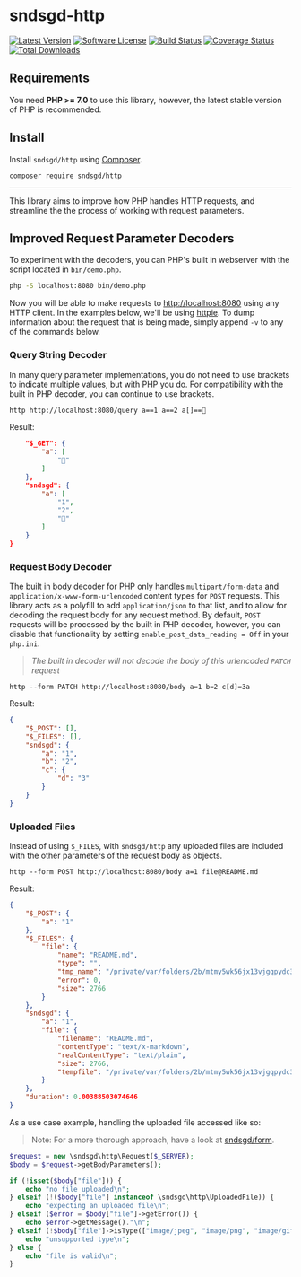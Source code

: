 # sndsgd-http

[![Latest Version](https://img.shields.io/github/release/sndsgd/sndsgd-http.svg?style=flat-square)](https://github.com/sndsgd/sndsgd-http/releases)
[![Software License](https://img.shields.io/badge/license-MIT-brightgreen.svg?style=flat-square)](https://github.com/sndsgd/sndsgd-http/LICENSE)
[![Build Status](https://img.shields.io/travis/sndsgd/sndsgd-http/master.svg?style=flat-square)](https://travis-ci.org/sndsgd/sndsgd-http)
[![Coverage Status](https://img.shields.io/coveralls/sndsgd/sndsgd-http.svg?style=flat-square)](https://coveralls.io/r/sndsgd/sndsgd-http?branch=master)
[![Total Downloads](https://img.shields.io/packagist/dt/sndsgd/http.svg?style=flat-square)](https://packagist.org/packages/sndsgd/http)

## Requirements

You need **PHP >= 7.0** to use this library, however, the latest stable version of PHP is recommended.


## Install

Install `sndsgd/http` using [Composer](https://getcomposer.org/).

```
composer require sndsgd/http
```

***

This library aims to improve how PHP handles HTTP requests, and streamline the the process of working with request parameters.

## Improved Request Parameter Decoders

To experiment with the decoders, you can PHP's built in webserver with the script located in `bin/demo.php`.

```sh
php -S localhost:8080 bin/demo.php
```

Now you will be able to make requests to [http://localhost:8080](http://localhost:8080/) using any HTTP client. In the examples below, we'll be using [httpie](https://github.com/jkbrzt/httpie). To dump information about the request that is being made, simply append `-v` to any of the commands below.


### Query String Decoder

In many query parameter implementations, you do not need to use brackets to indicate multiple values, but with PHP you do. For compatibility with the built in PHP decoder, you can continue to use brackets.

```sh
http http://localhost:8080/query a==1 a==2 a[]==💩
```

Result:

```json
    "$_GET": {
        "a": [
            "💩"
        ]
    },
    "sndsgd": {
        "a": [
            "1",
            "2",
            "💩"
        ]
    }
}
```

### Request Body Decoder

The built in body decoder for PHP only handles `multipart/form-data` and `application/x-www-form-urlencoded` content types for `POST` requests. This library acts as a polyfill to add `application/json` to that list, and to allow for decoding the request body for any request method. By default, `POST` requests will be processed by the built in PHP decoder, however, you can disable that functionality by setting `enable_post_data_reading = Off` in your `php.ini`.


> _The built in decoder will not decode the body of this urlencoded `PATCH` request_

```
http --form PATCH http://localhost:8080/body a=1 b=2 c[d]=3a
```

Result:

```json
{
    "$_POST": [],
    "$_FILES": [],
    "sndsgd": {
        "a": "1",
        "b": "2",
        "c": {
            "d": "3"
        }
    }
}
```

### Uploaded Files

Instead of using `$_FILES`, with `sndsgd/http` any uploaded files are included with the other parameters of the request body as objects.

```
http --form POST http://localhost:8080/body a=1 file@README.md
```

Result:

```json
{
    "$_POST": {
        "a": "1"
    },
    "$_FILES": {
        "file": {
            "name": "README.md",
            "type": "",
            "tmp_name": "/private/var/folders/2b/mtmy5wk56jx13vjgqpydc3nr0000gn/T/php9DTXiq",
            "error": 0,
            "size": 2766
        }
    },
    "sndsgd": {
        "a": "1",
        "file": {
            "filename": "README.md",
            "contentType": "text/x-markdown",
            "realContentType": "text/plain",
            "size": 2766,
            "tempfile": "/private/var/folders/2b/mtmy5wk56jx13vjgqpydc3nr0000gn/T/php9DTXiq"
        }
    },
    "duration": 0.00388503074646
}
```

As a use case example, handling the uploaded file accessed like so:

> Note: For a more thorough approach, have a look at [sndsgd/form](https://github.com/sndsgd/sndsgd-form).

```php
$request = new \sndsgd\http\Request($_SERVER);
$body = $request->getBodyParameters();

if (!isset($body["file"])) {
    echo "no file uploaded\n";
} elseif (!($body["file"] instanceof \sndsgd\http\UploadedFile)) {
    echo "expecting an uploaded file\n";
} elseif ($error = $body["file"]->getError()) {
    echo $error->getMessage()."\n";
} elseif (!$body["file"]->isType(["image/jpeg", "image/png", "image/gif"])) {
    echo "unsupported type\n";
} else {
    echo "file is valid\n";
}
```





